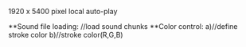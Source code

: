 1920 x 5400 pixel
local auto-play


**Sound file loading: //load sound chunks
**Color control: a)//define stroke color b)//stroke color(R,G,B)
